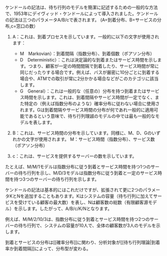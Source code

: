 ケンドールの記法は、待ち行列のモデルを簡潔に記述するための一般的な方法で、1953年にデイヴィッド・ケンドールによって導入されました。ケンドールの記法は三つのパラメータA/B/cで表されます。
(A=到着分布、B=サービスの分布,c=窓口の数）

1. A：これは、到着プロセスを示しています。一般的に以下の文字が使用されます：
   - M　Markovian）：到着間隔（指数分布）、到着個数（ポアソン分布）
   - D　Deterministic）：これは決定論的な到着またはサービス時間を示します。つまり、顧客が一定の時間間隔で到着したり、サービス時間が常に同じだったりする場合です。例えば、バスが厳密に10分ごとに到着する場合や、ATMでの取引が常に2分かかる場合などがこのカテゴリに該当します。
   - G　General）：これは一般的な（任意の）分布を持つ到着またはサービス時間を示します。これは、到着間隔やサービス時間が一定でなく、また特定の（例えば指数分布のような）確率分布に従わない場合に使用されます。Gは到着間隔やサービス時間の分布が何であれ一般的に適用可能であるという意味で、待ち行列理諔のモデルの中では最も一般的なモデルを表します。

2. B：これは、サービス時間の分布を示しています。同様に、M、D、Gのいずれかの文字が使用されます。
   M：サービス時間（指数分布）、サービス数（ポアソン分布）

3. c：これは、サービスを提供するサーバーの数を示しています。

たとえば、M/M/1モデルは指数分布に従う到着とサービス時間を持つ1つのサーバーの待ち行列を示し、M/D/3モデルは指数分布に従う到着と一定のサービス時間を持つ3つのサーバーの待ち行列を示します。

ケンドールの記法は基本的にはこれだけですが、拡張されて更に2つのパラメータKとNを追加することもあります。Kはシステムの容量（待ち行列に加えてサービスを受けている顧客の最大数）を表し、Nは顧客数の総数（有限顧客源モデル）を示します。したがって、A/B/c/K/Nとなります。

例えば、M/M/2/10/3は、指数分布に従う到着とサービス時間を持つ2つのサーバーの待ち行列で、システムの容量が10人で、全体の顧客数が3人のモデルを示します。


到着とサービスの分布は[[確率分布]]に関わり、分析対象が[[待ち行列理論|到着率か到着間隔]]によって、分布型が変わる。

